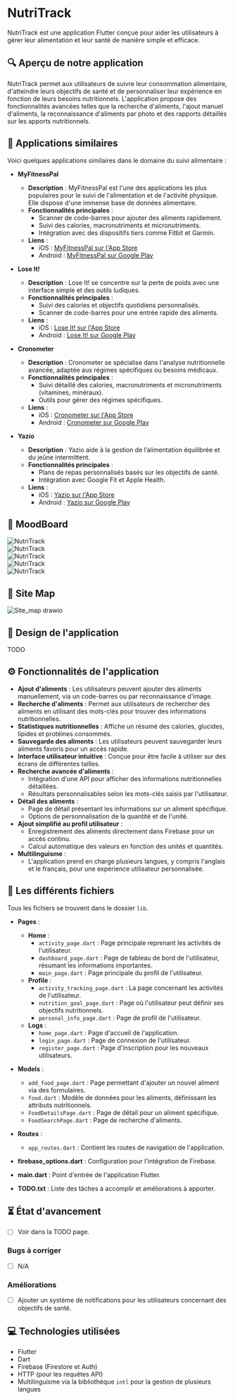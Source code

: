 # NutriTrack

NutriTrack est une application Flutter conçue pour aider les utilisateurs à gérer leur alimentation et leur santé de manière simple et efficace.

## 🔍 Aperçu de notre application

NutriTrack permet aux utilisateurs de suivre leur consommation alimentaire, d'atteindre leurs objectifs de santé et de personnaliser leur expérience en fonction de leurs besoins nutritionnels. L'application propose des fonctionnalités avancées telles que la recherche d'aliments, l'ajout manuel d'aliments, la reconnaissance d'aliments par photo et des rapports détaillés sur les apports nutritionnels.

## 📲 Applications similaires

Voici quelques applications similaires dans le domaine du suivi alimentaire :

- **MyFitnessPal**
    - **Description** : MyFitnessPal est l'une des applications les plus populaires pour le suivi de l'alimentation et de l'activité physique. Elle dispose d'une immense base de données alimentaire.
    - **Fonctionnalités principales** :
        - Scanner de code-barres pour ajouter des aliments rapidement.
        - Suivi des calories, macronutriments et micronutriments.
        - Intégration avec des dispositifs tiers comme Fitbit et Garmin.
    - **Liens** :
        - iOS : [MyFitnessPal sur l'App Store](https://apps.apple.com/us/app/myfitnesspal/id568832228)
        - Android : [MyFitnessPal sur Google Play](https://play.google.com/store/apps/details?id=com.myfitnesspal.android)

- **Lose It!**
    - **Description** : Lose It! se concentre sur la perte de poids avec une interface simple et des outils ludiques.
    - **Fonctionnalités principales** :
        - Suivi des calories et objectifs quotidiens personnalisés.
        - Scanner de code-barres pour une entrée rapide des aliments.
    - **Liens** :
        - iOS : [Lose It! sur l'App Store](https://apps.apple.com/us/app/lose-it/id297368587)
        - Android : [Lose It! sur Google Play](https://play.google.com/store/apps/details?id=com.loseit)

- **Cronometer**
    - **Description** : Cronometer se spécialise dans l'analyse nutritionnelle avancée, adaptée aux régimes spécifiques ou besoins médicaux.
    - **Fonctionnalités principales** :
        - Suivi détaillé des calories, macronutriments et micronutriments (vitamines, minéraux).
        - Outils pour gérer des régimes spécifiques.
    - **Liens** :
        - iOS : [Cronometer sur l'App Store](https://apps.apple.com/us/app/cronometer/id1049223637)
        - Android : [Cronometer sur Google Play](https://play.google.com/store/apps/details?id=com.cronometer.android)

- **Yazio**
    - **Description** : Yazio aide à la gestion de l’alimentation équilibrée et du jeûne intermittent.
    - **Fonctionnalités principales** :
        - Plans de repas personnalisés basés sur les objectifs de santé.
        - Intégration avec Google Fit et Apple Health.
    - **Liens** :
        - iOS : [Yazio sur l'App Store](https://apps.apple.com/us/app/yazio/id946099227)
        - Android : [Yazio sur Google Play](https://play.google.com/store/apps/details?id=com.yazio.android)

## 🤔 MoodBoard

![NutriTrack](https://mir-s3-cdn-cf.behance.net/projects/404/436b24196708837.Y3JvcCw5ODM5LDc2OTYsODAzLDA.png)  
![NutriTrack](https://cdn.dribbble.com/userupload/2957372/file/original-f46379cab48c97180d43d0b8db289672.png?resize=400x0)  
![NutriTrack](https://images.everydayhealth.com/images/diet-nutrition/weight/lose-it-app-review-1440x810.jpg)  
![NutriTrack](https://cronometer.com/blog/wp-content/uploads/2024/08/870x580-Blog-Image-%E2%80%93-target-settings-1-scaled.jpg)  
![NutriTrack](https://images.yazio.com/frontend/app-lp/main/composition-ios-fr.png?w=400)

## 📍 Site Map

![Site_map drawio](https://github.com/user-attachments/assets/a1d399e9-20fb-4495-92cd-b3a6dd71d008)

## 👀 Design de l'application

TODO

## ⚙️ Fonctionnalités de l'application

- **Ajout d'aliments** : Les utilisateurs peuvent ajouter des aliments manuellement, via un code-barres ou par reconnaissance d'image.
- **Recherche d'aliments** : Permet aux utilisateurs de rechercher des aliments en utilisant des mots-clés pour trouver des informations nutritionnelles.
- **Statistiques nutritionnelles** : Affiche un résumé des calories, glucides, lipides et protéines consommés.
- **Sauvegarde des aliments** : Les utilisateurs peuvent sauvegarder leurs aliments favoris pour un accès rapide.
- **Interface utilisateur intuitive** : Conçue pour être facile à utiliser sur des écrans de différentes tailles.
- **Recherche avancée d'aliments** :
    - Intégration d'une API pour afficher des informations nutritionnelles détaillées.
    - Résultats personnalisables selon les mots-clés saisis par l'utilisateur.
- **Détail des aliments** :
    - Page de détail présentant les informations sur un aliment spécifique.
    - Options de personnalisation de la quantité et de l'unité.
- **Ajout simplifié au profil utilisateur** :
    - Enregistrement des aliments directement dans Firebase pour un accès continu.
    - Calcul automatique des valeurs en fonction des unités et quantités.
- **Multilinguisme** :
    - L'application prend en charge plusieurs langues, y compris l'anglais et le français, pour une expérience utilisateur personnalisée.

## 📁 Les différents fichiers

Tous les fichiers se trouvent dans le dossier `lib`.

- **Pages** :
    - **Home** :
        - `activity_page.dart` : Page principale reprenant les activités de l'utilisateur.
        - `dashboard_page.dart` : Page de tableau de bord de l'utilisateur, résumant les informations importantes.
        - `main_page.dart` : Page principale du profil de l'utilisateur.
    - **Profile** :
        - `activity_tracking_page.dart` : La page concernant les activités de l'utilisateur.
        - `nutrition_goal_page.dart` : Page où l'utilisateur peut définir ses objectifs nutritionnels.
        - `personal_info_page.dart` : Page de profil de l'utilisateur.
    - **Logs** :
        - `home_page.dart` : Page d'accueil de l'application.
        - `login_page.dart` : Page de connexion de l'utilisateur.
        - `register_page.dart` : Page d'inscription pour les nouveaux utilisateurs.

- **Models** :
    - `add_food_page.dart` : Page permettant d'ajouter un nouvel aliment via des formulaires.
    - `food.dart` : Modèle de données pour les aliments, définissant les attributs nutritionnels.
    - `FoodDetailsPage.dart` : Page de détail pour un aliment spécifique.
    - `FoodSearchPage.dart` : Page de recherche d'aliments.

- **Routes** :
    - `app_routes.dart` : Contient les routes de navigation de l'application.

- **firebase_options.dart** : Configuration pour l'intégration de Firebase.
- **main.dart** : Point d'entrée de l'application Flutter.
- **TODO.txt** : Liste des tâches à accomplir et améliorations à apporter.

## ⏳ État d'avancement

- [ ] Voir dans la TODO page.

### Bugs à corriger

- [ ] N/A

### Améliorations

- [ ] Ajouter un système de notifications pour les utilisateurs concernant des objectifs de santé.

## 💻 Technologies utilisées

- Flutter
- Dart
- Firebase (Firestore et Auth)
- HTTP (pour les requêtes API)
- Multilinguisme via la bibliothèque `intl` pour la gestion de plusieurs langues
